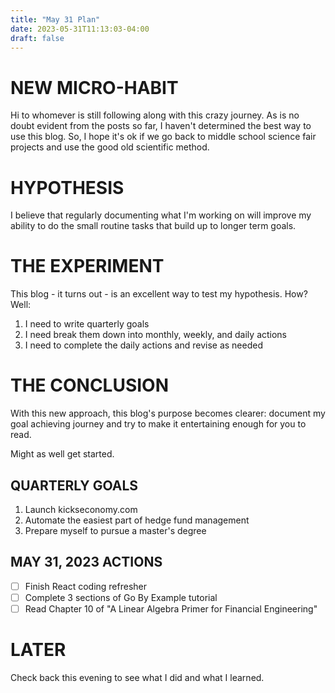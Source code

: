 ```yaml
---
title: "May 31 Plan"
date: 2023-05-31T11:13:03-04:00
draft: false
---
```


# NEW MICRO-HABIT
Hi to whomever is still following along with this crazy journey. As is no doubt evident from the posts so far, I haven't determined the best way to use this blog. So, I hope it's ok if we go back to middle school science fair projects and use the good old scientific method.

# HYPOTHESIS
I believe that regularly documenting what I'm working on will improve my ability to do the small routine tasks that build up to longer term goals.

# THE EXPERIMENT
This blog - it turns out - is an excellent way to test my hypothesis. How? Well:

1. I need to write quarterly goals
2. I need break them down into monthly, weekly, and daily actions
3. I need to complete the daily actions and revise as needed

# THE CONCLUSION
With this new approach, this blog's purpose becomes clearer: document my goal achieving journey and try to make it entertaining enough for you to read.

Might as well get started.

## QUARTERLY GOALS
1. Launch kickseconomy.com
2. Automate the easiest part of hedge fund management
3. Prepare myself to pursue a master's degree

## MAY 31, 2023 ACTIONS
* [ ] Finish React coding refresher
* [ ] Complete 3 sections of Go By Example tutorial
* [ ] Read Chapter 10 of "A Linear Algebra Primer for Financial Engineering"

# LATER
Check back this evening to see what I did and what I learned.

